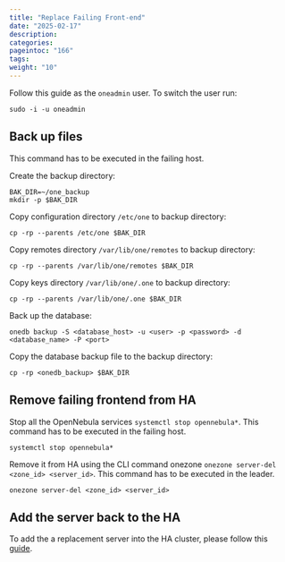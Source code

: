 ```yaml
---
title: "Replace Failing Front-end"
date: "2025-02-17"
description:
categories:
pageintoc: "166"
tags:
weight: "10"
---
```


<a id="replace-failing-front-end"></a>

<!--# Replace failing front-end -->

Follow this guide as the `oneadmin` user. To switch the user run:

```shell
sudo -i -u oneadmin
```

## Back up files

This command has to be executed in the failing host.

Create the backup directory:

```shell
BAK_DIR=~/one_backup
mkdir -p $BAK_DIR
```

Copy configuration directory `/etc/one` to backup directory:

```shell
cp -rp --parents /etc/one $BAK_DIR
```

Copy remotes directory `/var/lib/one/remotes` to backup directory:

```shell
cp -rp --parents /var/lib/one/remotes $BAK_DIR
```

Copy keys directory `/var/lib/one/.one` to backup directory:

```shell
cp -rp --parents /var/lib/one/.one $BAK_DIR
```

Back up the database:

```shell
onedb backup -S <database_host> -u <user> -p <password> -d <database_name> -P <port>
```

Copy the database backup file to the backup directory:

```shell
cp -rp <onedb_backup> $BAK_DIR
```

## Remove failing frontend from HA

Stop all the OpenNebula services `systemctl stop opennebula*`. This command has to be executed in the failing host.

```shell
systemctl stop opennebula*
```

Remove it from HA using the CLI command onezone `onezone server-del <zone_id> <server_id>`. This command has to be executed in the leader.

```shell
onezone server-del <zone_id> <server_id>
```

## Add the server back to the HA

To add the a replacement server into the HA cluster, please follow this
[guide](http://docs.opennebula.org/5.8/advanced_components/ha/frontend_ha_setup.html#adding-more-servers).
